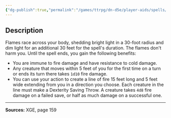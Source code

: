 ```yaml
---
{"dg-publish":true,"permalink":"/games/ttrpg/dn-d5e/player-aids/spells/level-6/investiture-of-flame/","tags":["ttrpg/dnd/5e","verbal","somatic","concentration","spell"],"noteIcon":""}
---
```



## Description
Flames race across your body, shedding bright light in a 30-foot radius and dim light for an additional 30 feet for the spell's duration.
The flames don't harm you.
Until the spell ends, you gain the following benefits:
- You are immune to fire damage and have resistance to cold damage.
- Any creature that moves within 5 feet of you for the first time on a turn or ends its turn there takes `1d10` fire damage.
- You can use your action to create a line of fire 15 feet long and 5 feet wide extending from you in a direction you choose.
	Each creature in the line must make a Dexterity Saving Throw.
	A creature takes `4d8` fire damage on a failed save, or half as much damage on a successful one.

---

**Sources:** XGE, page 159
